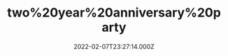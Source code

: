 ---
title: "two%20year%20anniversary%20party"
videoSrc: https://f000.backblazeb2.com/file/futureporn/projektmelody-chaturbate-2022-02-07.mp4
videoSrcHash: bafybeihqbmc2xqiz523q5leroevwym2a4eglqqhztwlzg7pv7fadtxbycm?filename=projektmelody-chaturbate-20220207T232714Z-source.mp4
video720Hash: 
video480Hash: 
video360Hash: 
video240Hash: bafybeie2e45cci4ltjdtxvuqj424ylbdammr2jzwzviqgnncqdxdl67o3u?filename=projektmelody-chaturbate-20220207T232714Z-240p.mp4
thinHash: 
thiccHash: bafkreicqh4zs4c6qmaouve7udnfhmuoe2bz7atrsxelzgmxcsubatkadfq?filename=20220207T232714Z-thicc.jpg
announceTitle: "happy%20two%20years%20of%20putting%20up%20with%20this%20hot%20mess%21"
announceUrl: https://twitter.com/ProjektMelody/status/1490829536316985348
date: 2022-02-07T23:27:14.000Z
note: 
video240TmpFilePath: 
tmpFilePath: /root/projektmelody-chaturbate-2022-02-07.mp4
layout: layouts/vod.njk
tags:
---